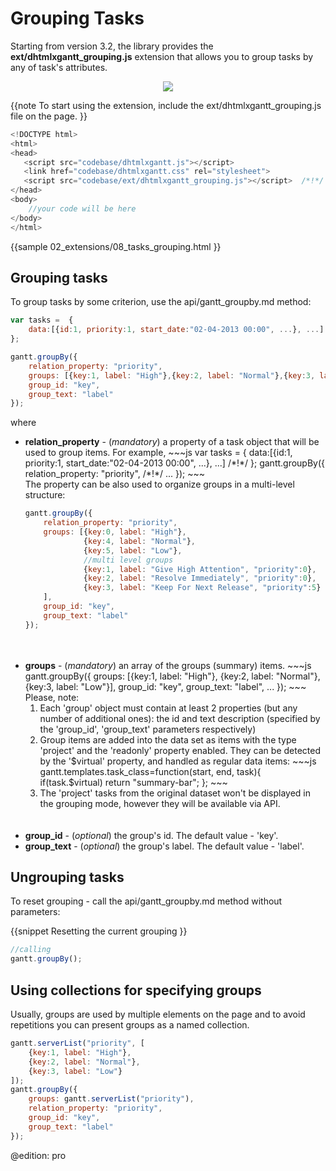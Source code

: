 Grouping Tasks
=========================
Starting from version 3.2, the library provides the **ext/dhtmlxgantt_grouping.js** extension that allows you to group tasks by any of task's attributes.

<div style="text-align:center;"><img src="desktop/grouping_tasks.png"/></div>


{{note
To start using the extension, include the ext/dhtmlxgantt_grouping.js file on the page.
}}


~~~js
<!DOCTYPE html>
<html>
<head>
   <script src="codebase/dhtmlxgantt.js"></script>   
   <link href="codebase/dhtmlxgantt.css" rel="stylesheet">   
   <script src="codebase/ext/dhtmlxgantt_grouping.js"></script>  /*!*/
</head>
<body>
    //your code will be here
</body>
</html>
~~~
{{sample
02_extensions/08_tasks_grouping.html
}}

Grouping tasks
-----------------------------------------------------
To group tasks by some criterion, use the api/gantt_groupby.md method: 

~~~js
var tasks =  {
	data:[{id:1, priority:1, start_date:"02-04-2013 00:00", ...}, ...] 
};

gantt.groupBy({
	relation_property: "priority",
	groups: [{key:1, label: "High"},{key:2, label: "Normal"},{key:3, label: "Low"}],
	group_id: "key",
	group_text: "label"
});
~~~

where 


<ul>
	<li> <b>relation_property</b> - (<i>mandatory</i>) a property of a task object that will be used to group items. For example, 
~~~js
var tasks =  {
	data:[{id:1, priority:1, start_date:"02-04-2013 00:00", ...}, ...] /*!*/
};
gantt.groupBy({
	relation_property: "priority", /*!*/
	...
});
~~~
<br>
The property can be also used to organize groups in a multi-level structure:

~~~js
gantt.groupBy({
	relation_property: "priority",
	groups: [{key:0, label: "High"},
			 {key:4, label: "Normal"},
			 {key:5, label: "Low"},
			 //multi level groups
			 {key:1, label: "Give High Attention", "priority":0},
			 {key:2, label: "Resolve Immediately", "priority":0},
			 {key:3, label: "Keep For Next Release", "priority":5}
    ],
    group_id: "key",
	group_text: "label"
});
~~~        
<br>
<br>
</li>
    <li><b>groups</b> - (<i>mandatory</i>) an array of the groups (summary) items. 
~~~js
gantt.groupBy({
	groups: [{key:1, label: "High"}, {key:2, label: "Normal"},{key:3, label: "Low"}],
	group_id: "key",
	group_text: "label",
    ...
});
~~~    
Please, note:
<ol>
	<li>Each 'group' object must contain at least 2 properties (but any number of additional ones): the id and text description (specified by the 'group_id', 'group_text' parameters respectively)</li>
    <li>Group items are added into the data set as items with the type 'project' and the 'readonly' property enabled. They can be detected by the '$virtual' property, and handled as regular data items:
~~~js
gantt.templates.task_class=function(start, end, task){
	if(task.$virtual)
	return "summary-bar";
};
~~~
    </li>
    <li>The 'project' tasks from the original dataset won't be displayed in the grouping mode, however they will be available via API.</li>
</ol>
    </li>
    <br>
	<br>
    <li><b>group_id</b> - (<i>optional</i>) the group's id. The default value - 'key'.  </li>
     <li><b>group_text</b> - (<i>optional</i>) the group's label. The default value - 'label'.  </li>
</ul>


Ungrouping tasks
------------------------------
To reset grouping - call the api/gantt_groupby.md method without parameters:

{{snippet
Resetting the current grouping
}}
~~~js
//calling  
gantt.groupBy();
~~~

Using collections for specifying groups
------------------------------------------
Usually, groups are used by multiple elements on the page and to avoid repetitions you can present groups as a named collection.

~~~js
gantt.serverList("priority", [
    {key:1, label: "High"},
    {key:2, label: "Normal"},
    {key:3, label: "Low"}
]);
gantt.groupBy({
    groups: gantt.serverList("priority"),
    relation_property: "priority",
    group_id: "key",
    group_text: "label"
});
~~~


@edition: pro




